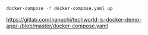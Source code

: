 
```bash
docker-compose -f docker-compose.yaml up
```

https://gitlab.com/nanuchi/techworld-js-docker-demo-app/-/blob/master/docker-compose.yaml


